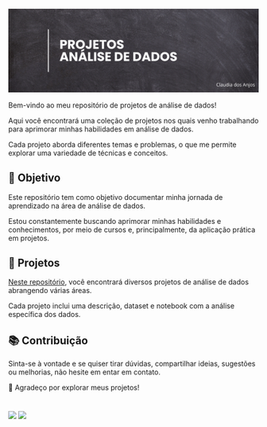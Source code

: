 ![](https://github.com/claudiaanjos/projetos-analise-dados/blob/main/images/image01.png)


Bem-vindo ao meu repositório de projetos de análise de dados! 

Aqui você encontrará uma coleção de projetos nos quais venho trabalhando para aprimorar minhas habilidades em análise de dados. 

Cada projeto aborda diferentes temas e problemas, o que me permite explorar uma variedade de técnicas e conceitos.

## 🎯 Objetivo 

Este repositório tem como objetivo documentar minha jornada de aprendizado na área de análise de dados. 

Estou constantemente buscando aprimorar minhas habilidades e conhecimentos, por meio de cursos e, principalmente, da aplicação prática em projetos.

## 📂 Projetos 

[Neste repositório](https://github.com/claudiaanjos/projetos-analise-dados/tree/main/projetos), você encontrará diversos projetos de análise de dados abrangendo várias áreas. 

Cada projeto inclui uma descrição, dataset e notebook com a análise específica dos dados. 

## 📚 Contribuição 

Sinta-se à vontade e se quiser tirar dúvidas, compartilhar ideias, sugestões ou melhorias, não hesite em entar em contato.

🤝 Agradeço por explorar meus projetos! 

#

<div>
  <a href="https://www.linkedin.com/in/claudia-anjos/" target="_blank"><img src="https://img.shields.io/badge/-LinkedIn-%230077B5?style=for-the-badge&logo=linkedin&logoColor=white" target="_blank"></a>
  <a href="https://medium.com/@ndosanjosc" target="_blank"><img src="https://img.shields.io/badge/Medium-12100E?style=for-the-badge&logo=medium&logoColor=white"></a>
</div>


